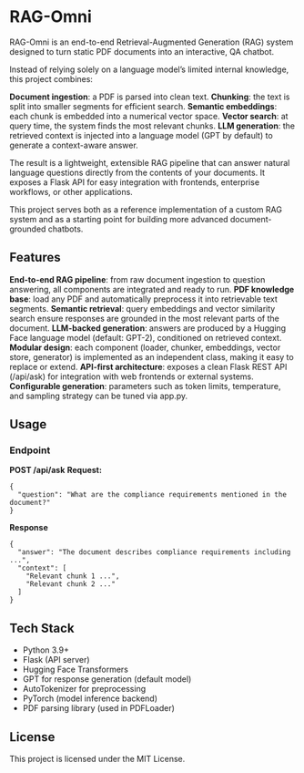 # RAG-Omni

RAG-Omni is an end-to-end Retrieval-Augmented Generation (RAG) system designed to turn static PDF documents into an interactive, QA chatbot.


Instead of relying solely on a language model’s limited internal knowledge, this project combines:

**Document ingestion**: a PDF is parsed into clean text.
**Chunking**: the text is split into smaller segments for efficient search.
**Semantic embeddings**: each chunk is embedded into a numerical vector space.
**Vector search**: at query time, the system finds the most relevant chunks.
**LLM generation**: the retrieved context is injected into a language model (GPT by default) to generate a context-aware answer.

The result is a lightweight, extensible RAG pipeline that can answer natural language questions directly from the contents of your documents. It exposes a Flask API for easy integration with frontends, enterprise workflows, or other applications.

This project serves both as a reference implementation of a custom RAG system and as a starting point for building more advanced document-grounded chatbots.

## Features

**End-to-end RAG pipeline**: from raw document ingestion to question answering, all components are integrated and ready to run.
**PDF knowledge base**: load any PDF and automatically preprocess it into retrievable text segments.
**Semantic retrieval**: query embeddings and vector similarity search ensure responses are grounded in the most relevant parts of the document.
**LLM-backed generation**: answers are produced by a Hugging Face language model (default: GPT-2), conditioned on retrieved context.
**Modular design**: each component (loader, chunker, embeddings, vector store, generator) is implemented as an independent class, making it easy to replace or extend.
**API-first architecture**: exposes a clean Flask REST API (/api/ask) for integration with web frontends or external systems.
**Configurable generation**: parameters such as token limits, temperature, and sampling strategy can be tuned via app.py.

## Usage
### Endpoint
**POST /api/ask**
**Request:**
```
{
  "question": "What are the compliance requirements mentioned in the document?"
}
```
**Response**
```
{
  "answer": "The document describes compliance requirements including ...",
  "context": [
    "Relevant chunk 1 ...",
    "Relevant chunk 2 ..."
  ]
}
```
## Tech Stack

- Python 3.9+
- Flask (API server)
- Hugging Face Transformers
- GPT for response generation (default model)
- AutoTokenizer for preprocessing
- PyTorch (model inference backend)
- PDF parsing library (used in PDFLoader)


## License

This project is licensed under the MIT License.
